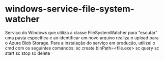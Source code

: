 # windows-service-file-system-watcher
Serviço do Windows que utiliza a classe FileSystemWatcher para "escutar" uma pasta específica e ao identificar um novo arquivo realiza o upload para o Azure Blob Storage.
Para a instalação do serviço em produção, utilizei o cmd com os seguintes comandos:
sc <servername> create <servicename> binPath=<file.exe>
sc <servername> query <servicename>
sc <servername> start <servicename>
sc <servername> stop <servicename>
sc <servername> delete <servicename>
